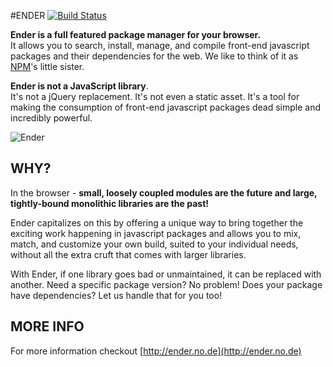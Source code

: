 #ENDER [![Build Status](https://secure.travis-ci.org/ender-js/Ender.png)](http://travis-ci.org/ender-js/Ender)

**Ender is a full featured package manager for your browser.**<br/>
It allows you to search, install, manage, and compile front-end javascript packages and their dependencies for the web. We like to think of it as [NPM](https://github.com/isaacs/npm)'s little sister.

**Ender is not a JavaScript library**.<br/>
It's not a jQuery replacement. It's not even a static asset. It's a tool for making the consumption of front-end javascript packages dead simple and incredibly powerful.

![Ender](http://f.cl.ly/items/1W0P3I3D3m3U0e1j2h1c/Screen%20shot%202011-05-09%20at%2011.31.42%20AM.png)

## WHY?

In the browser - **small, loosely coupled modules are the future and large, tightly-bound monolithic libraries are the past!**

Ender capitalizes on this by offering a unique way to bring together the exciting work happening in javascript packages and allows you to mix, match, and customize your own build, suited to your individual needs, without all the extra cruft that comes with larger libraries.

With Ender, if one library goes bad or unmaintained, it can be replaced with another. Need a specific package version? No problem! Does your package have dependencies? Let us handle that for you too!

## MORE INFO

For more information checkout [http://ender.no.de](http://ender.no.de)